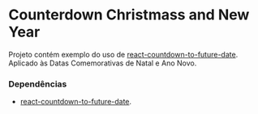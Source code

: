 # Counterdown Christmass and New Year

Projeto contém exemplo do uso de [react-countdown-to-future-date](https://github.com/naazy/react-countdown-to-future-date). Aplicado às Datas Comemorativas de Natal e Ano Novo.

### Dependências
 - [react-countdown-to-future-date](https://github.com/naazy/react-countdown-to-future-date).
